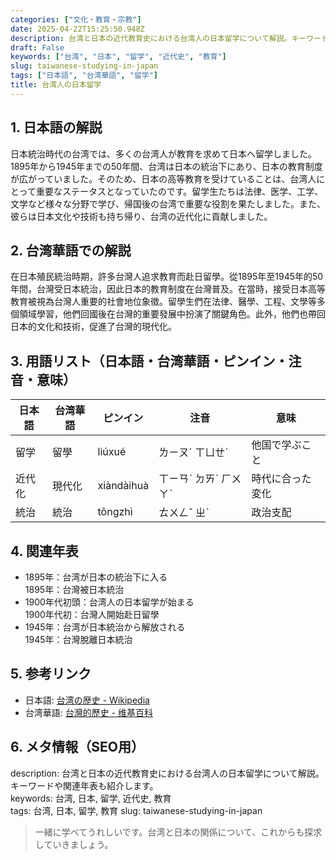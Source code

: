 ```yaml
---
categories: ["文化・教育・宗教"]
date: 2025-04-22T15:25:50.948Z
description: 台湾と日本の近代教育史における台湾人の日本留学について解説。キーワードや関連年表も紹介します。
draft: False
keywords: ["台湾", "日本", "留学", "近代史", "教育"]
slug: taiwanese-studying-in-japan
tags: ["日本語", "台湾華語", "留学"]
title: 台湾人の日本留学
---
```




## 1. 日本語の解説
日本統治時代の台湾では、多くの台湾人が教育を求めて日本へ留学しました。1895年から1945年までの50年間、台湾は日本の統治下にあり、日本の教育制度が広がっていました。そのため、日本の高等教育を受けていることは、台湾人にとって重要なステータスとなっていたのです。留学生たちは法律、医学、工学、文学など様々な分野で学び、帰国後の台湾で重要な役割を果たしました。また、彼らは日本文化や技術も持ち帰り、台湾の近代化に貢献しました。

## 2. 台湾華語での解説
在日本殖民統治時期，許多台灣人追求教育而赴日留學。從1895年至1945年的50年間，台灣受日本統治，因此日本的教育制度在台灣普及。在當時，接受日本高等教育被視為台灣人重要的社會地位象徵。留學生們在法律、醫學、工程、文學等多個領域學習，他們回國後在台灣的重要發展中扮演了關鍵角色。此外，他們也帶回日本的文化和技術，促進了台灣的現代化。

## 3. 用語リスト（日本語・台湾華語・ピンイン・注音・意味）

| 日本語  | 台湾華語  | ピンイン        | 注音       | 意味               |
|-------|--------|------------|----------|------------------|
| 留学   | 留學    | liúxué     | ㄌㄧㄡˊ ㄒㄩㄝˊ | 他国で学ぶこと        |
| 近代化  | 現代化   | xiàndàihuà | ㄒㄧㄢˋ ㄉㄞˋ ㄏㄨㄚˋ | 時代に合った変化        |
| 統治   | 統治    | tǒngzhì    | ㄊㄨㄥˇ ㄓˋ   | 政治支配            |

## 4. 関連年表

- 1895年：台湾が日本の統治下に入る  
  1895年：台灣被日本統治
- 1900年代初頭：台湾人の日本留学が始まる  
  1900年代初：台灣人開始赴日留學
- 1945年：台湾が日本統治から解放される  
  1945年：台灣脫離日本統治

## 5. 参考リンク

- 日本語: [台湾の歴史 - Wikipedia](https://ja.wikipedia.org/wiki/台湾の歴史)
- 台湾華語: [台灣的歷史 - 维基百科](https://zh.wikipedia.org/wiki/台灣的歷史)

## 6. メタ情報（SEO用）
description: 台湾と日本の近代教育史における台湾人の日本留学について解説。キーワードや関連年表も紹介します。  
keywords: 台湾, 日本, 留学, 近代史, 教育  
tags: 台湾, 日本, 留学, 教育
slug: taiwanese-studying-in-japan

> 一緒に学べてうれしいです。台湾と日本の関係について、これからも探求していきましょう。
